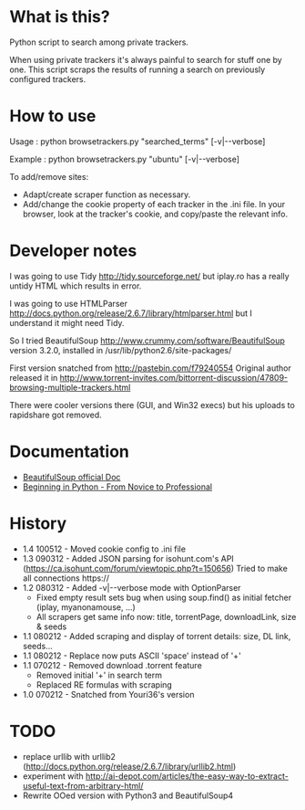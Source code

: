 What is this?
=
Python script to search among private trackers.

When using private trackers it's always painful to search for stuff one by one. This script scraps the results of running a search on previously configured trackers.

How to use
=
Usage : python browsetrackers.py "searched_terms" [-v|--verbose]

Example : python browsetrackers.py "ubuntu" [-v|--verbose]

To add/remove sites:

- Adapt/create scraper function as necessary.
- Add/change the cookie property of each tracker in the .ini file. In your browser,
look at the tracker's cookie, and copy/paste the relevant info.

Developer notes
=
I was going to use Tidy <http://tidy.sourceforge.net/> but iplay.ro has a really untidy HTML which results in error.

I was going to use HTMLParser <http://docs.python.org/release/2.6.7/library/htmlparser.html> but I understand it might need Tidy.

So I tried BeautifulSoup <http://www.crummy.com/software/BeautifulSoup> version 3.2.0, installed in /usr/lib/python2.6/site-packages/

First version snatched from <http://pastebin.com/f79240554>
Original author released it in <http://www.torrent-invites.com/bittorrent-discussion/47809-browsing-multiple-trackers.html>

There were cooler versions there (GUI, and Win32 execs) but his uploads to rapidshare got removed.

Documentation
=
- [BeautifulSoup official Doc](http://www.crummy.com/software/BeautifulSoup/bs3/documentation.html)
- [Beginning in Python - From Novice to Professional](http://amzn.com/1590599829)

History
=
- 1.4 100512 - Moved cookie config to .ini file
- 1.3 090312 - Added JSON parsing for isohunt.com's API (<https://ca.isohunt.com/forum/viewtopic.php?t=150656>)
        Tried to make all connections https://
- 1.2 080312 - Added -v|--verbose mode with OptionParser
    - Fixed empty result sets bug when using soup.find() as initial fetcher (iplay, myanonamouse, ...)
    - All scrapers get same info now: title, torrentPage, downloadLink, size & seeds
- 1.1 080212 - Added scraping and display of torrent details: size, DL link, seeds...
- 1.1 080212 - Replace now puts ASCII 'space' instead of '+'
- 1.1 070212 - Removed download .torrent feature
    - Removed initial '+' in search term
    - Replaced RE formulas with scraping
- 1.0 070212 - Snatched from Youri36's version

TODO
=
- replace urllib with urllib2 (<http://docs.python.org/release/2.6.7/library/urllib2.html>)
- experiment with <http://ai-depot.com/articles/the-easy-way-to-extract-useful-text-from-arbitrary-html/>
- Rewrite OOed version with Python3 and BeautifulSoup4